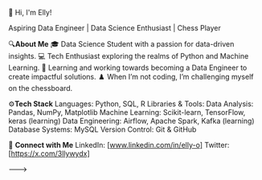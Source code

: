👋 Hi, I'm Elly!

Aspiring Data Engineer | Data Science Enthusiast | Chess Player 


🔍**About Me**
🎓 Data Science Student with a passion for data-driven insights.
💻 Tech Enthusiast exploring the realms of Python and Machine Learning.
🔧 Learning and working towards becoming a Data Engineer to create impactful solutions.
♟️ When I’m not coding, I’m challenging myself on the chessboard.


⚙️**Tech Stack**
Languages: Python, SQL, R
Libraries & Tools:
Data Analysis: Pandas, NumPy, Matplotlib
Machine Learning: Scikit-learn, TensorFlow, keras (learning)
Data Engineering: Airflow, Apache Spark, Kafka (learning)
Database Systems: MySQL
Version Control: Git & GitHub


🤝 **Connect with Me**
LinkedIn: [www.linkedin.com/in/elly-o]
Twitter: [https://x.com/3llywydx]

--->
